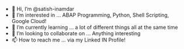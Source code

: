 - 👋 Hi, I’m @satish-inamdar
- 👀 I’m interested in ... ABAP Programming, Python, Shell Scripting, Google Cloud!
- 🌱 I’m currently learning ... a lot of different things all at the same time
- 💞️ I’m looking to collaborate on ... Anything interesting 
- 📫 How to reach me ... via my Linked IN Profile!

<!---
satish-inamdar/satish-inamdar is a ✨ special ✨ repository because its `README.md` (this file) appears on your GitHub profile.
You can click the Preview link to take a look at your changes.
--->
